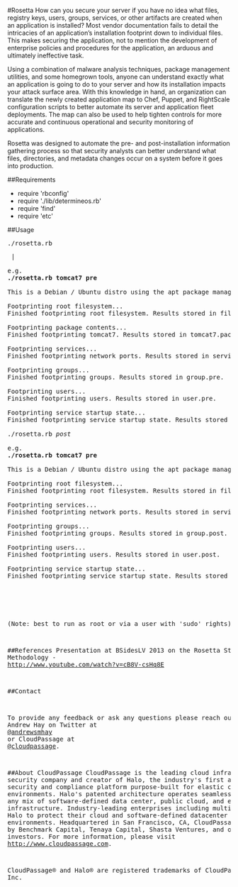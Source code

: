 #Rosetta
How can you secure your server if you have no idea what files, registry keys, users, groups, services, or other artifacts are created when an application is installed? Most vendor documentation fails to detail the intricacies of an application’s installation footprint down to individual files. This makes securing the application, not to mention the development of enterprise policies and procedures for the application, an arduous and ultimately ineffective task.

Using a combination of malware analysis techniques, package management utilities, and some homegrown tools, anyone can understand exactly what an application is going to do to your server and how its installation impacts your attack surface area. With this knowledge in hand, an organization can translate the newly created application map to Chef, Puppet, and RightScale configuration scripts to better automate its server and application fleet deployments. The map can also be used to help tighten controls for more accurate and continuous operational and security monitoring of applications.

Rosetta was designed to automate the pre- and post-installation information gathering process so that security analysts can better understand what files, directories, and metadata changes occur on a system before it goes into production.

##Requirements
* require 'rbconfig'
* require './lib/determineos.rb'
* require 'find'
* require 'etc'

##Usage

<pre>
./rosetta.rb <i><package_name></i> <i><pre></i> | <i><post|final></i>

e.g.
<b>./rosetta.rb tomcat7 pre</b>

This is a Debian / Ubuntu distro using the apt package manager.

Footprinting root filesystem...
Finished footprinting root filesystem. Results stored in filesystem.pre.

Footprinting package contents...
Finished footprinting tomcat7. Results stored in tomcat7.package.

Footprinting services...
Finished footprinting network ports. Results stored in services.pre.

Footprinting groups...
Finished footprinting groups. Results stored in group.pre.

Footprinting users...
Finished footprinting users. Results stored in user.pre.

Footprinting service startup state...
Finished footprinting service startup state. Results stored in chkconfig.pre.

./rosetta.rb <i>post</i>

e.g.
<b>./rosetta.rb tomcat7 pre</b>

This is a Debian / Ubuntu distro using the apt package manager.

Footprinting root filesystem...
Finished footprinting root filesystem. Results stored in filesystem.post.

Footprinting services...
Finished footprinting network ports. Results stored in services.post.

Footprinting groups...
Finished footprinting groups. Results stored in group.post.

Footprinting users...
Finished footprinting users. Results stored in user.post.

Footprinting service startup state...
Finished footprinting service startup state. Results stored in chkconfig.post.


</pre>

(Note: best to run as root or via a user with 'sudo' rights)

##References
Presentation at BSidesLV 2013 on the Rosetta Stone Methodology - <a href="http://www.youtube.com/watch?v=cB8V-csHq8E" target="new">http://www.youtube.com/watch?v=cB8V-csHq8E</a>

##Contact

To provide any feedback or ask any questions please reach out to Andrew Hay on Twitter at <a href="http://twitter.com/andrewsmhay" target="new">@andrewsmhay</a> or CloudPassage at <a href="http://twitter.com/cloudpassage" target="new">@cloudpassage</a>.

##About CloudPassage
CloudPassage is the leading cloud infrastructure security company and creator of Halo, the industry's first and only security and compliance platform purpose-built for elastic cloud environments. Halo's patented architecture operates seamlessly across any mix of software-defined data center, public cloud, and even hardware infrastructure. Industry-leading enterprises including multiple trust Halo to protect their cloud and software-defined datacenter environments. Headquartered in San Francisco, CA, CloudPassage is backed by Benchmark Capital, Tenaya Capital, Shasta Ventures, and other leading investors. For more information, please visit <a href="http://www.cloudpassage.com" target="new">http://www.cloudpassage.com</a>.

CloudPassage® and Halo® are registered trademarks of CloudPassage, Inc.